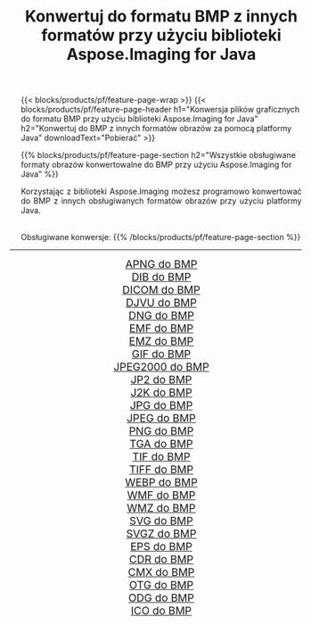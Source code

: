 ﻿---
title: Konwertuj do formatu BMP z innych formatów przy użyciu biblioteki Aspose.Imaging for Java 
weight: 3920
url: /pl/java/conversion/to/bmp/ 
lang: pl
langdirlevel: 2
locales: zh-hans,ja,it,ru,de,es,fr,nl,id,lt,pl,pt,vi,tr,ko,zh-hant,ar,hi,th,sv,cs,uk,he
description: Za pomocą Aspose.Imaging możesz konwertować do BMP z innych formatów przy użyciu Javy
---

{{< blocks/products/pf/feature-page-wrap >}}
{{< blocks/products/pf/feature-page-header h1="Konwersja plików graficznych do formatu BMP przy użyciu biblioteki Aspose.Imaging for Java" h2="Konwertuj do BMP z innych formatów obrazów za pomocą platformy Java" downloadText="Pobierać" >}}


{{% blocks/products/pf/feature-page-section  h2="Wszystkie obsługiwane formaty obrazów konwertowalne do BMP przy użyciu Aspose.Imaging for Java" %}}
<p align=justify>Korzystając z biblioteki Aspose.Imaging możesz programowo konwertować do BMP z innych obsługiwanych formatów obrazów przy użyciu platformy Java.</p>
<br/>
Obsługiwane konwersje:
{{% /blocks/products/pf/feature-page-section %}}
<div class="container-fluid productfamilypage bg-gray">
    <div class="convertypes bg-gray agp-content section">
        <div class="container">
		<hr style="margin-left:-20px;"/>
		<div class="row other-converters" style="gap: 10px;font-size: 19px;text-align:center;">
		    <div class='col-md-2 other-converter remove-lp remove-rp'><a href="/imaging/pl/java/conversion/apng-to-bmp/" style="padding:15px;">APNG do BMP</a></div>
<div class='col-md-2 other-converter remove-lp remove-rp'><a href="/imaging/pl/java/conversion/dib-to-bmp/" style="padding:15px;">DIB do BMP</a></div>
<div class='col-md-2 other-converter remove-lp remove-rp'><a href="/imaging/pl/java/conversion/dicom-to-bmp/" style="padding:15px;">DICOM do BMP</a></div>
<div class='col-md-2 other-converter remove-lp remove-rp'><a href="/imaging/pl/java/conversion/djvu-to-bmp/" style="padding:15px;">DJVU do BMP</a></div>
<div class='col-md-2 other-converter remove-lp remove-rp'><a href="/imaging/pl/java/conversion/dng-to-bmp/" style="padding:15px;">DNG do BMP</a></div>
<div class='col-md-2 other-converter remove-lp remove-rp'><a href="/imaging/pl/java/conversion/emf-to-bmp/" style="padding:15px;">EMF do BMP</a></div>
<div class='col-md-2 other-converter remove-lp remove-rp'><a href="/imaging/pl/java/conversion/emz-to-bmp/" style="padding:15px;">EMZ do BMP</a></div>
<div class='col-md-2 other-converter remove-lp remove-rp'><a href="/imaging/pl/java/conversion/gif-to-bmp/" style="padding:15px;">GIF do BMP</a></div>
<div class='col-md-2 other-converter remove-lp remove-rp'><a href="/imaging/pl/java/conversion/jpeg2000-to-bmp/" style="padding:15px;">JPEG2000 do BMP</a></div>
<div class='col-md-2 other-converter remove-lp remove-rp'><a href="/imaging/pl/java/conversion/jp2-to-bmp/" style="padding:15px;">JP2 do BMP</a></div>
<div class='col-md-2 other-converter remove-lp remove-rp'><a href="/imaging/pl/java/conversion/j2k-to-bmp/" style="padding:15px;">J2K do BMP</a></div>
<div class='col-md-2 other-converter remove-lp remove-rp'><a href="/imaging/pl/java/conversion/jpg-to-bmp/" style="padding:15px;">JPG do BMP</a></div>
<div class='col-md-2 other-converter remove-lp remove-rp'><a href="/imaging/pl/java/conversion/jpeg-to-bmp/" style="padding:15px;">JPEG do BMP</a></div>
<div class='col-md-2 other-converter remove-lp remove-rp'><a href="/imaging/pl/java/conversion/png-to-bmp/" style="padding:15px;">PNG do BMP</a></div>
<div class='col-md-2 other-converter remove-lp remove-rp'><a href="/imaging/pl/java/conversion/tga-to-bmp/" style="padding:15px;">TGA do BMP</a></div>
<div class='col-md-2 other-converter remove-lp remove-rp'><a href="/imaging/pl/java/conversion/tif-to-bmp/" style="padding:15px;">TIF do BMP</a></div>
<div class='col-md-2 other-converter remove-lp remove-rp'><a href="/imaging/pl/java/conversion/tiff-to-bmp/" style="padding:15px;">TIFF do BMP</a></div>
<div class='col-md-2 other-converter remove-lp remove-rp'><a href="/imaging/pl/java/conversion/webp-to-bmp/" style="padding:15px;">WEBP do BMP</a></div>
<div class='col-md-2 other-converter remove-lp remove-rp'><a href="/imaging/pl/java/conversion/wmf-to-bmp/" style="padding:15px;">WMF do BMP</a></div>
<div class='col-md-2 other-converter remove-lp remove-rp'><a href="/imaging/pl/java/conversion/wmz-to-bmp/" style="padding:15px;">WMZ do BMP</a></div>
<div class='col-md-2 other-converter remove-lp remove-rp'><a href="/imaging/pl/java/conversion/svg-to-bmp/" style="padding:15px;">SVG do BMP</a></div>
<div class='col-md-2 other-converter remove-lp remove-rp'><a href="/imaging/pl/java/conversion/svgz-to-bmp/" style="padding:15px;">SVGZ do BMP</a></div>
<div class='col-md-2 other-converter remove-lp remove-rp'><a href="/imaging/pl/java/conversion/eps-to-bmp/" style="padding:15px;">EPS do BMP</a></div>
<div class='col-md-2 other-converter remove-lp remove-rp'><a href="/imaging/pl/java/conversion/cdr-to-bmp/" style="padding:15px;">CDR do BMP</a></div>
<div class='col-md-2 other-converter remove-lp remove-rp'><a href="/imaging/pl/java/conversion/cmx-to-bmp/" style="padding:15px;">CMX do BMP</a></div>
<div class='col-md-2 other-converter remove-lp remove-rp'><a href="/imaging/pl/java/conversion/otg-to-bmp/" style="padding:15px;">OTG do BMP</a></div>
<div class='col-md-2 other-converter remove-lp remove-rp'><a href="/imaging/pl/java/conversion/odg-to-bmp/" style="padding:15px;">ODG do BMP</a></div>
<div class='col-md-2 other-converter remove-lp remove-rp'><a href="/imaging/pl/java/conversion/ico-to-bmp/" style="padding:15px;">ICO do BMP</a></div>
                </div>
        </div>
    </div>
</div>
<br/>

